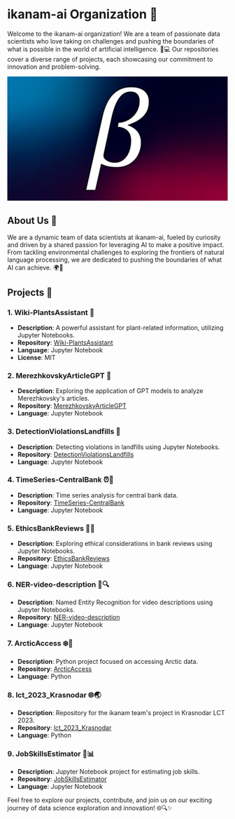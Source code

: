 # ikanam-ai Organization 🚀

Welcome to the ikanam-ai organization! We are a team of passionate data scientists who love taking on challenges and pushing the boundaries of what is possible in the world of artificial intelligence. 🧠💻 Our repositories cover a diverse range of projects, each showcasing our commitment to innovation and problem-solving.

![ikanam-ai Logo](img.jpeg)

## About Us 🌟

We are a dynamic team of data scientists at ikanam-ai, fueled by curiosity and driven by a shared passion for leveraging AI to make a positive impact. From tackling environmental challenges to exploring the frontiers of natural language processing, we are dedicated to pushing the boundaries of what AI can achieve. 🌍💬

## Projects 🚀

### 1. Wiki-PlantsAssistant 🌿
- **Description**: A powerful assistant for plant-related information, utilizing Jupyter Notebooks.
- **Repository**: [Wiki-PlantsAssistant](https://github.com/ikanam-ai/Wiki-PlantsAssistant)
- **Language**: Jupyter Notebook
- **License**: MIT

### 2. MerezhkovskyArticleGPT 📖
- **Description**: Exploring the application of GPT models to analyze Merezhkovsky's articles.
- **Repository**: [MerezhkovskyArticleGPT](https://github.com/ikanam-ai/MerezhkovskyArticleGPT)
- **Language**: Jupyter Notebook

### 3. DetectionViolationsLandfills 🚧
- **Description**: Detecting violations in landfills using Jupyter Notebooks.
- **Repository**: [DetectionViolationsLandfills](https://github.com/ikanam-ai/DetectionViolationsLandfills)
- **Language**: Jupyter Notebook

### 4. TimeSeries-CentralBank ⏰🏦
- **Description**: Time series analysis for central bank data.
- **Repository**: [TimeSeries-CentralBank](https://github.com/ikanam-ai/TimeSeries-CentralBank)
- **Language**: Jupyter Notebook

### 5. EthicsBankReviews 💼🤔
- **Description**: Exploring ethical considerations in bank reviews using Jupyter Notebooks.
- **Repository**: [EthicsBankReviews](https://github.com/ikanam-ai/EthicsBankReviews)
- **Language**: Jupyter Notebook

### 6. NER-video-description 🎥🔍
- **Description**: Named Entity Recognition for video descriptions using Jupyter Notebooks.
- **Repository**: [NER-video-description](https://github.com/ikanam-ai/NER-video-description)
- **Language**: Jupyter Notebook

### 7. ArcticAccess ❄️🐧
- **Description**: Python project focused on accessing Arctic data.
- **Repository**: [ArcticAccess](https://github.com/ikanam-ai/ArcticAccess)
- **Language**: Python

### 8. lct_2023_Krasnodar 🌐🌏
- **Description**: Repository for the ikanam team's project in Krasnodar LCT 2023.
- **Repository**: [lct_2023_Krasnodar](https://github.com/ikanam-ai/lct_2023_Krasnodar)
- **Language**: Python

### 9. JobSkillsEstimator 💼📊
- **Description**: Jupyter Notebook project for estimating job skills.
- **Repository**: [JobSkillsEstimator](https://github.com/ikanam-ai/JobSkillsEstimator)
- **Language**: Jupyter Notebook

Feel free to explore our projects, contribute, and join us on our exciting journey of data science exploration and innovation! 🌐🔍✨
